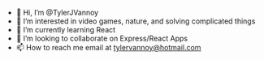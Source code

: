 - 👋 Hi, I’m @TylerJVannoy
- 👀 I’m interested in video games, nature, and solving complicated things
- 🌱 I’m currently learning React
- 💞️ I’m looking to collaborate on Express/React Apps
- 📫 How to reach me email at tylervannoy@hotmail.com

<!---
TylerJVannoy/TylerJVannoy is a ✨ special ✨ repository because its `README.md` (this file) appears on your GitHub profile.
You can click the Preview link to take a look at your changes.
--->
